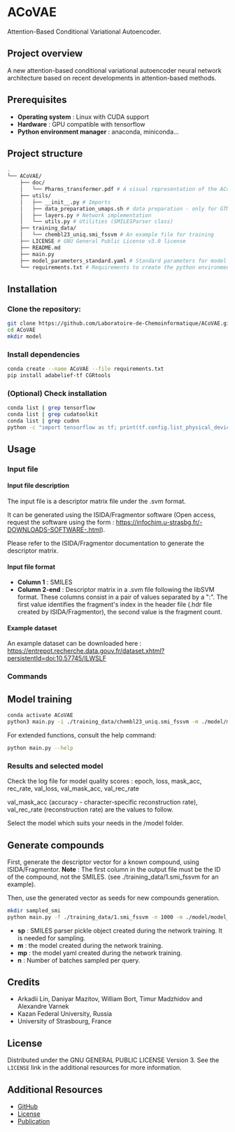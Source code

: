 # ACoVAE
Attention-Based Conditional Variational Autoencoder.

## Project overview
A new attention-based conditional variational autoencoder neural network architecture based on recent developments in attention-based methods.

## Prerequisites
- **Operating system** : Linux with CUDA support
- **Hardware** : GPU compatible with tensorflow
- **Python environment manager** : anaconda, miniconda...

## Project structure
```bash
.
└── ACoVAE/
    ├── doc/
    │   └── Pharms_transformer.pdf # A visual representation of the ACoVAE neural network 
    ├── utils/
    │   ├── __init__.py # Imports
    │   ├── data_preparation_umaps.sh # data preparation - only for GTM universal maps. 
    │   ├── layers.py # Network implementation
    │   └── utils.py # Utilities (SMILESParser class)
    ├── training_data/
    │   └── chembl23_uniq.smi_fssvm # An example file for training
    ├── LICENSE # GNU General Public License v3.0 license
    ├── README.md
    ├── main.py
    ├── model_parameters_standard.yaml # Standard parameters for model training
    └── requirements.txt # Requirements to create the python environment
```

## Installation
### Clone the repository:
```bash
git clone https://github.com/Laboratoire-de-Chemoinformatique/ACoVAE.git
cd ACoVAE
mkdir model
```
### Install dependencies
```bash
conda create --name ACoVAE --file requirements.txt
pip install adabelief-tf CGRtools
```
### (Optional) Check installation
```bash
conda list | grep tensorflow
conda list | grep cudatoolkit
conda list | grep cudnn
python -c "import tensorflow as tf; print(tf.config.list_physical_devices('GPU'))"
```

## Usage 
### Input file
#### Input file description
The input file is a descriptor matrix file under the .svm format.

It can be generated using the ISIDA/Fragmentor software (Open access, request the software using the form : https://infochim.u-strasbg.fr/-DOWNLOADS-SOFTWARE-.html). 

Please refer to the ISIDA/Fragmentor documentation to generate the descriptor matrix.

#### Input file format
- **Column 1** : SMILES
- **Column 2-end** : Descriptor matrix in a .svm file following the libSVM format. These columns consist in a pair of values separated by a ":". The first value identifies the fragment's index in the header file (.hdr file created by ISIDA/Fragmentor), the second value is the fragment count.

#### Example dataset
An example dataset can be downloaded here : https://entrepot.recherche.data.gouv.fr/dataset.xhtml?persistentId=doi:10.57745/ILWSLF

### Commands
## Model training
```bash 
conda activate ACoVAE
python3 main.py -i ./training_data/chembl23_uniq.smi_fssvm -m ./model/model_name -mp model_parameters_standard.yaml --log log_19-07-2022
````
For extended functions, consult the help command:

```bash
python main.py --help
```

### Results and selected model
Check the log file for model quality scores : epoch, loss, mask_acc, rec_rate, val_loss, val_mask_acc, val_rec_rate

val_mask_acc (accuracy - character-specific reconstruction rate), val_rec_rate (reconstruction rate) are the values to follow.

Select the model which suits your needs in the /model folder.

## Generate compounds
First, generate the descriptor vector for a known compound, using ISIDA/Fragmentor.
**Note** : The first column in the output file must be the ID of the compound, not the SMILES. (see ./training_data/1.smi_fssvm for an example).

Then, use the generated vector as seeds for new compounds generation.
```bash
mkdir sampled_smi
python main.py -f ./training_data/1.smi_fssvm -n 1000 -m ./model/model_name_99_0.98 -sp ./model/model_name_smi_parser.pkl -mp model_parameters_standard.yaml -o ./sampled_smi/known_compound_vector_sampled.smi
```
- **sp** : SMILES parser pickle object created during the network training. It is needed for sampling.
- **m** : the model created during the network training.
- **mp** : the model yaml created during the network training.
- **n** : Number of batches sampled per query.

## Credits

* Arkadii Lin, Daniyar Mazitov, William Bort, Timur Madzhidov and Alexandre Varnek
* Kazan Federal University, Russia
* University of Strasbourg, France

## License

Distributed under the GNU GENERAL PUBLIC LICENSE Version 3. See the `LICENSE` link in the additional resources for more information.

## Additional Resources

* [GitHub](https://github.com/Laboratoire-de-Chemoinformatique/ACoVAE)
* [License](https://www.gnu.org/licenses/gpl-3.0.en.html)
* [Publication](https://pubmed.ncbi.nlm.nih.gov/36332178/)

